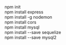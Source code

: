 npm init
<br>
npm install express
<br>
npm install -g nodemon
<br>
npm install cors
<br>
npm install mysql
<br>
npm install --save  sequelize
<br>
npm install --save mysql2

